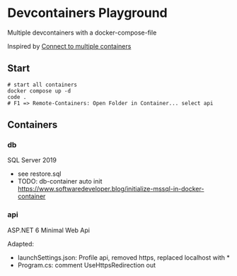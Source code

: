 # Devcontainers Playground

Multiple devcontainers with a docker-compose-file

Inspired by [Connect to multiple containers](https://code.visualstudio.com/remote/advancedcontainers/connect-multiple-containers)

## Start

```
# start all containers
docker compose up -d
code .
# F1 => Remote-Containers: Open Folder in Container... select api
```

## Containers

### db

SQL Server 2019 

- see restore.sql
- TODO: db-container auto init https://www.softwaredeveloper.blog/initialize-mssql-in-docker-container

### api

ASP.NET 6 Minimal Web Api

Adapted:

- launchSettings.json: Profile api, removed https, replaced localhost with *
- Program.cs: comment UseHttpsRedirection out